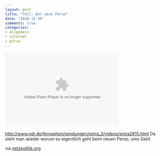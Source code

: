 ```yaml
--- 
layout: post
title: "Toll: Der neue Perso"
date: "2010-12-16"
comments: true
categories: 
- Allgemein
- internet
- perso
---
```

<object classid="clsid:d27cdb6e-ae6d-11cf-96b8-444553540000" width="376" height="245" codebase="http://download.macromedia.com/pub/shockwave/cabs/flash/swflash.cab#version=6,0,40,0"><param name="allowScriptAccess" value="always" /><param name="src" value="http://www.ndr.de/flash/NDRPlayer.swf?id=extra2815" /><embed type="application/x-shockwave-flash" width="376" height="245" src="http://www.ndr.de/flash/NDRPlayer.swf?id=extra2815" allowscriptaccess="always"></embed></object>

<a href="http://www.ndr.de/fernsehen/sendungen/extra_3/videos/extra2815.html">http://www.ndr.de/fernsehen/sendungen/extra_3/videos/extra2815.html</a>
Da sieht man wieder worum es eigentlich geht beim neuen Perso, ums Geld.

via <a href="http://www.netzpolitik.org/2010/toll-der-neue-perso/" target="_blank">netzpolitik.org</a>
